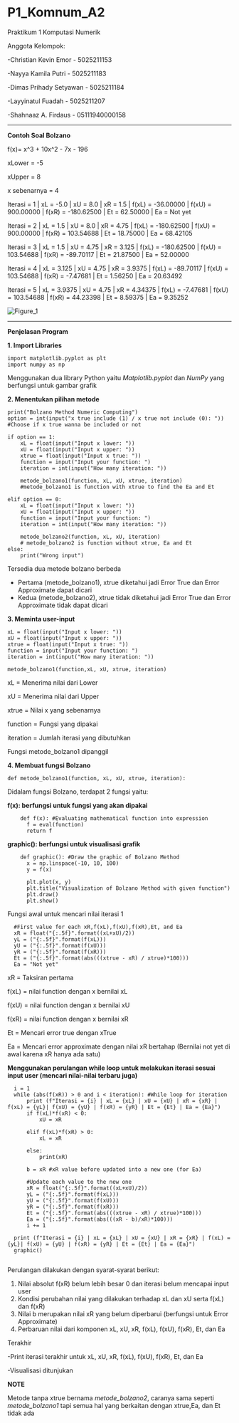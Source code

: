 # P1_Komnum_A2
Praktikum 1 Komputasi Numerik

Anggota Kelompok:

-Christian Kevin Emor   - 5025211153

-Nayya Kamila Putri     - 5025211183

-Dimas Prihady Setyawan - 5025211184

-Layyinatul Fuadah      - 5025211207

-Shahnaaz A. Firdaus    - 05111940000158

--------------------------------------------

**Contoh Soal Bolzano**

f(x)= x^3 + 10x^2 - 7x - 196

xLower       = -5

xUpper       = 8

x sebenarnya = 4

Iterasi = 1 | xL = -5.0 | xU = 8.0 | xR = 1.5 | f(xL) = -36.00000 | f(xU) = 900.00000 | f(xR) = -180.62500 | Et = 62.50000 | Ea = Not yet

Iterasi = 2 | xL = 1.5 | xU = 8.0 | xR = 4.75 | f(xL) = -180.62500 | f(xU) = 900.00000 | f(xR) = 103.54688 | Et = 18.75000 | Ea = 68.42105

Iterasi = 3 | xL = 1.5 | xU = 4.75 | xR = 3.125 | f(xL) = -180.62500 | f(xU) = 103.54688 | f(xR) = -89.70117 | Et = 21.87500 | Ea = 52.00000

Iterasi = 4 | xL = 3.125 | xU = 4.75 | xR = 3.9375 | f(xL) = -89.70117 | f(xU) = 103.54688 | f(xR) = -7.47681 | Et = 1.56250 | Ea = 20.63492

Iterasi = 5 | xL = 3.9375 | xU = 4.75 | xR = 4.34375 | f(xL) = -7.47681 | f(xU) = 103.54688 | f(xR) = 44.23398 | Et = 8.59375 | Ea = 9.35252

![Figure_1](https://user-images.githubusercontent.com/101172637/196720793-72fc590c-63b2-47c2-9c60-7b2eebd2c1fc.png)

--------------------------------------------

**Penjelasan Program**

**1. Import Libraries**

  ```
  import matplotlib.pyplot as plt
  import numpy as np
  ```
Menggunakan dua library Python yaitu *Matplotlib.pyplot* dan *NumPy* yang berfungsi untuk gambar grafik


**2. Menentukan pilihan metode**

```
print("Bolzano Method Numeric Computing")
option = int(input("x true include (1) / x true not include (0): "))
#Choose if x true wanna be included or not

if option == 1:
    xL = float(input("Input x lower: "))
    xU = float(input("Input x upper: "))
    xtrue = float(input("Input x true: "))
    function = input("Input your function: ")
    iteration = int(input("How many iteration: "))

    metode_bolzano1(function, xL, xU, xtrue, iteration)
    #metode_bolzano1 is function with xtrue to find the Ea and Et

elif option == 0:
    xL = float(input("Input x lower: "))
    xU = float(input("Input x upper: "))
    function = input("Input your function: ")
    iteration = int(input("How many iteration: "))

    metode_bolzano2(function, xL, xU, iteration)
    # metode_bolzano2 is function without xtrue, Ea and Et
else:
    print("Wrong input")
```

Tersedia dua metode bolzano berbeda

- Pertama (metode_bolzano1), xtrue diketahui jadi Error True dan Error Approximate dapat dicari
- Kedua (metode_bolzano2), xtrue tidak diketahui jadi Error True dan Error Approximate tidak dapat dicari

**3. Meminta user-input**

```
xL = float(input("Input x lower: "))
xU = float(input("Input x upper: "))
xtrue = float(input("Input x true: "))
function = input("Input your function: ")
iteration = int(input("How many iteration: "))

metode_bolzano1(function,xL, xU, xtrue, iteration)
```

  xL = Menerima nilai dari Lower

  xU = Menerima nilai dari Upper

  xtrue = Nilai x yang sebenarnya

  function = Fungsi yang dipakai

  iteration = Jumlah iterasi yang dibutuhkan
  
  Fungsi metode_bolzano1 dipanggil

**4. Membuat fungsi Bolzano**

  ```
  def metode_bolzano1(function, xL, xU, xtrue, iteration):
  ```

  Didalam fungsi Bolzano, terdapat 2 fungsi yaitu:

  **f(x): berfungsi untuk fungsi yang akan dipakai**

  ```
      def f(x): #Evaluating mathematical function into expression
        f = eval(function)
        return f
  ```

  **graphic(): berfungsi untuk visualisasi grafik**

  ```
      def graphic(): #Draw the graphic of Bolzano Method
        x = np.linspace(-10, 10, 100)
        y = f(x)

        plt.plot(x, y)
        plt.title("Visualization of Bolzano Method with given function")
        plt.draw()
        plt.show()
  ```
    
  Fungsi awal untuk mencari nilai iterasi 1
  
  ```
    #First value for each xR,f(xL),f(xU),f(xR),Et, and Ea
    xR = float("{:.5f}".format((xL+xU)/2))
    yL = ("{:.5f}".format(f(xL)))
    yU = ("{:.5f}".format(f(xU)))
    yR = ("{:.5f}".format(f(xR)))
    Et = ("{:.5f}".format(abs(((xtrue - xR) / xtrue)*100)))
    Ea = "Not yet"
  ```
  
  xR    = Taksiran pertama
  
  f(xL) = nilai function dengan x bernilai xL
  
  f(xU) = nilai function dengan x bernilai xU
  
  f(xR) = nilai function dengan x bernilai xR
  
  Et    = Mencari error true dengan xTrue
  
  Ea    = Mencari error approximate dengan nilai xR bertahap (Bernilai not yet di awal karena xR hanya ada satu)
  
  **Menggunakan perulangan while loop untuk melakukan iterasi sesuai input user (mencari nilai-nilai terbaru juga)**
  ```
    i = 1
    while (abs(f(xR)) > 0 and i < iteration): #While loop for iteration
        print (f"Iterasi = {i} | xL = {xL} | xU = {xU} | xR = {xR} | f(xL) = {yL}| f(xU) = {yU} | f(xR) = {yR} | Et = {Et} | Ea = {Ea}")
        if f(xL)*f(xR) < 0:
            xU = xR

        elif f(xL)*f(xR) > 0:
            xL = xR

        else:
            print(xR)

        b = xR #xR value before updated into a new one (for Ea)
        
        #Update each value to the new one
        xR = float("{:.5f}".format((xL+xU)/2))
        yL = ("{:.5f}".format(f(xL)))
        yU = ("{:.5f}".format(f(xU)))
        yR = ("{:.5f}".format(f(xR)))
        Et = ("{:.5f}".format(abs(((xtrue - xR) / xtrue)*100)))
        Ea = ("{:.5f}".format(abs(((xR - b)/xR)*100)))
        i += 1

    print (f"Iterasi = {i} | xL = {xL} | xU = {xU} | xR = {xR} | f(xL) = {yL}| f(xU) = {yU} | f(xR) = {yR} | Et = {Et} | Ea = {Ea}")
    graphic()
    
```    
 Perulangan dilakukan dengan syarat-syarat berikut:
 1. Nilai absolut f(xR) belum lebih besar 0 dan iterasi belum mencapai input user
 2. Kondisi perubahan nilai yang dilakukan terhadap xL dan xU serta f(xL) dan f(xR)
 3. Nilai b merupakan nilai xR yang belum diperbarui (berfungsi untuk Error Approximate)
 4. Perbaruan nilai dari komponen xL, xU, xR, f(xL), f(xU), f(xR), Et, dan Ea
 
 Terakhir
 
 -Print iterasi terakhir untuk xL, xU, xR, f(xL), f(xU), f(xR), Et, dan Ea
 
 -Visualisasi ditunjukan

**NOTE**

Metode tanpa xtrue bernama *metode_bolzano2*, caranya sama seperti *metode_bolzano1* tapi semua hal yang berkaitan dengan xtrue,Ea, dan Et tidak ada

